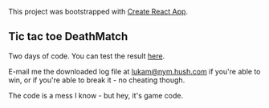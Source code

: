 This project was bootstrapped with [Create React App](https://github.com/facebook/create-react-app).

## Tic tac toe DeathMatch

Two days of code. You can test the result [here](http://luka.isms.si/tictactoe).

E-mail me the downloaded log file at lukam@nym.hush.com if you're able to win, or if you're able to break it - no cheating though. 

The code is a mess I know - but hey, it's game code.

